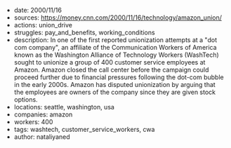 - date: 2000/11/16
- sources: https://money.cnn.com/2000/11/16/technology/amazon_union/
- actions: union_drive
- struggles: pay_and_benefits, working_conditions
- description: In one of the first reported unionization attempts at a "dot com company", an affiliate of the Communication Workers of America known as the Washington Alliance of Technology Workers (WashTech) sought to unionize a group of 400 customer service employees at Amazon. Amazon closed the call center before the campaign could proceed further due to financial pressures following the dot-com bubble in the early 2000s. Amazon has disputed unionization by arguing that the employees are owners of the company since they are given stock options.
- locations: seattle, washington, usa
- companies: amazon
- workers: 400
- tags: washtech, customer_service_workers, cwa
- author: nataliyaned
